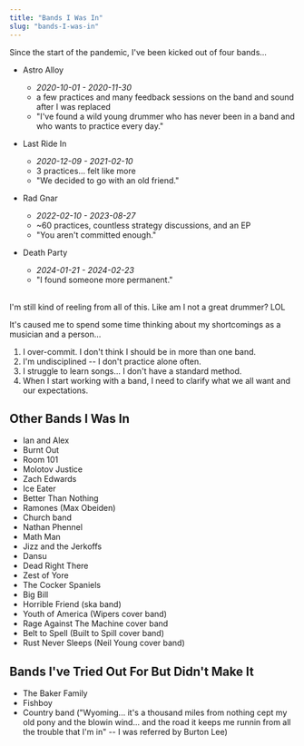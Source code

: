 ```yaml
---
title: "Bands I Was In"
slug: "bands-I-was-in"
---
```


Since the start of the pandemic, I've been kicked out of four bands...

- Astro Alloy
  - _2020-10-01 - 2020-11-30_
  - a few practices and many feedback sessions on the band and sound after I was replaced
  - "I've found a wild young drummer who has never been in a band and who wants to practice every day."

- Last Ride In
  - _2020-12-09 - 2021-02-10_
  - 3 practices... felt like more
  - "We decided to go with an old friend."

- Rad Gnar
  - *2022-02-10 - 2023-08-27*
  - ~60 practices, countless strategy discussions, and an EP
  - "You aren't committed enough."

- Death Party
  - _2024-01-21 - 2024-02-23_
  - "I found someone more permanent."

<br>
I'm still kind of reeling from all of this. Like am I not a great drummer? LOL

It's caused me to spend some time thinking about my shortcomings as a musician and a person...

1. I over-commit. I don't think I should be in more than one band.
2. I'm undisciplined -- I don't practice alone often.
3. I struggle to learn songs... I don't have a standard method.
4. When I start working with a band, I need to clarify what we all want and our expectations.

## Other Bands I Was In

- Ian and Alex
- Burnt Out
- Room 101
- Molotov Justice
- Zach Edwards
- Ice Eater
- Better Than Nothing
- Ramones (Max Obeiden)
- Church band
- Nathan Phennel
- Math Man
- Jizz and the Jerkoffs
- Dansu
- Dead Right There
- Zest of Yore
- The Cocker Spaniels
- Big Bill
- Horrible Friend (ska band)
- Youth of America (Wipers cover band)
- Rage Against The Machine cover band
- Belt to Spell (Built to Spill cover band)
- Rust Never Sleeps (Neil Young cover band)

## Bands I've Tried Out For But Didn't Make It

- The Baker Family
- Fishboy
- Country band ("Wyoming... it's a thousand miles from nothing cept my old pony and the blowin wind... and the road it keeps me runnin from all the trouble that I'm in" -- I was referred by Burton Lee)